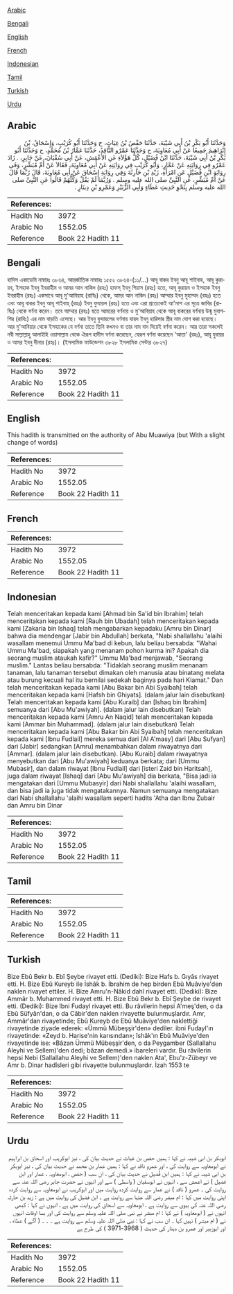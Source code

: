 [Arabic](#arabic)

[Bengali](#bengali)

[English](#english)

[French](#french)

[Indonesian](#indonesian)

[Tamil](#tamil)

[Turkish](#turkish)

[Urdu](#urdu)

## Arabic


<div dir="rtl" lang="ar" style={{fontSize:'larger',backgroundColor:'#f8f9fa',padding:20}}>
وَحَدَّثَنَا أَبُو بَكْرِ بْنُ أَبِي شَيْبَةَ، حَدَّثَنَا حَفْصُ بْنُ غِيَاثٍ، ح وَحَدَّثَنَا أَبُو كُرَيْبٍ، وَإِسْحَاقُ، بْنُ إِبْرَاهِيمَ جَمِيعًا عَنْ أَبِي مُعَاوِيَةَ، ح وَحَدَّثَنَا عَمْرٌو النَّاقِدُ، حَدَّثَنَا عَمَّارُ بْنُ مُحَمَّدٍ، ح وَحَدَّثَنَا أَبُو بَكْرِ بْنُ أَبِي شَيْبَةَ، حَدَّثَنَا ابْنُ فُضَيْلٍ، كُلُّ هَؤُلاَءِ عَنِ الأَعْمَشِ، عَنْ أَبِي سُفْيَانَ، عَنْ جَابِرٍ، ‏.‏ زَادَ عَمْرٌو فِي رِوَايَتِهِ عَنْ عَمَّارٍ، وَأَبُو كُرَيْبٍ فِي رِوَايَتِهِ عَنْ أَبِي مُعَاوِيَةَ، فَقَالاَ عَنْ أُمِّ مُبَشِّرٍ، وَفَى رِوَايَةِ ابْنِ فُضَيْلٍ عَنِ امْرَأَةِ، زَيْدِ بْنِ حَارِثَةَ وَفِي رِوَايَةِ إِسْحَاقَ عَنْ أَبِي مُعَاوِيَةَ، قَالَ رُبَّمَا قَالَ عَنْ أُمِّ مُبَشِّرٍ، عَنِ النَّبِيِّ صلى الله عليه وسلم ‏.‏ وَرُبَّمَا لَمْ يَقُلْ وَكُلُّهُمْ قَالُوا عَنِ النَّبِيِّ صلى الله عليه وسلم بِنَحْوِ حَدِيثِ عَطَاءٍ وَأَبِي الزُّبَيْرِ وَعَمْرِو بْنِ دِينَارٍ ‏.‏
</div>
<div style={{backgroundColor:'#f8f9fa',padding:20, marginBottom: 10}}><table> <thead> <tr> <th>References:</th> <th></th> </tr> </thead> <tbody><tr><td>Hadith No</td><td>3972</td></tr><tr><td>Arabic No</td><td>1552.05</td></tr><tr><td>Reference</td><td>Book 22 Hadith 11</td></tr></tbody></table></div>

## Bengali


<div dir="ltr" lang="bn" style={{fontSize:'larger',backgroundColor:'#f8f9fa',padding:20}}>
হাদিস একাডেমি নাম্বারঃ ৩৮৬৪, আন্তর্জাতিক নাম্বারঃ ১৫৫২ ৩৮৬৪-(১১/...) আবূ বাকর ইবনু আবূ শাইবাহ, আবূ কুরায়ব, ইসহাক ইবনু ইবরাহীম ও আমর আন নাকিদ (রহঃ) হাফস্ ইবনু গিয়াস (রহঃ) হতে, আবূ কুরায়ব ও ইসহাক ইবনু ইবরাহীম (রহঃ) একসাথে আবূ মু'আবিয়াহ (রাযিঃ) থেকে, আমর আন নাকিদ (রহঃ) আম্মার ইবনু মুহাম্মদ (রহঃ) হতে এবং আবূ বাকর ইবনু আবূ শাইবাহ্ (রহঃ) ইবনু ফুযায়ল (রহঃ) হতে এবং এরা প্রত্যেকেই আ'মাশ এর সূত্রে জাবির (রাযিঃ) থেকে বর্ণনা করেন। তবে আম্মার (রহঃ) হতে আমরের বর্ণনায় ও মু'আবিয়াহ থেকে আবূ বাকরের বর্ণনায় উন্মু মুবাশশির (রাযিঃ) এর নাম বাড়তি এসেছে। আর ইবনু ফুযায়লের বর্ণনায় যায়দ ইবনু হারিসার স্ত্রীর নাম যোগ করা হয়েছে। আর মু'আবিয়ার থেকে ইসহাকের যে বর্ণনা তাতে তিনি কখনও বা তার নাম বাদ দিয়েই বর্ণনা করেন। আর তারা সকলেই নবী সাল্লাল্লাহু আলাইহি ওয়াসাল্লাম থেকে ঐরূপ হাদীস বর্ণনা করেছেন, যেরূপ বর্ণনা করেছেন 'আতা' (রহঃ), আবূ যুবায়র ও আমর ইবনু দীনার (রহঃ)। (ইসলামিক ফাউন্ডেশন ৩৮২৮ ইসলামিক সেন্টার ৩৮২৭)
</div>
<div style={{backgroundColor:'#f8f9fa',padding:20, marginBottom: 10}}><table> <thead> <tr> <th>References:</th> <th></th> </tr> </thead> <tbody><tr><td>Hadith No</td><td>3972</td></tr><tr><td>Arabic No</td><td>1552.05</td></tr><tr><td>Reference</td><td>Book 22 Hadith 11</td></tr></tbody></table></div>

## English


<div dir="ltr" lang="en" style={{fontSize:'larger',backgroundColor:'#f8f9fa',padding:20}}>
This hadith is transmitted on the authority of Abu Muawiya (but With a slight change of words)
</div>
<div style={{backgroundColor:'#f8f9fa',padding:20, marginBottom: 10}}><table> <thead> <tr> <th>References:</th> <th></th> </tr> </thead> <tbody><tr><td>Hadith No</td><td>3972</td></tr><tr><td>Arabic No</td><td>1552.05</td></tr><tr><td>Reference</td><td>Book 22 Hadith 11</td></tr></tbody></table></div>

## French


<div dir="ltr" lang="fr" style={{fontSize:'larger',backgroundColor:'#f8f9fa',padding:20}}>

</div>
<div style={{backgroundColor:'#f8f9fa',padding:20, marginBottom: 10}}><table> <thead> <tr> <th>References:</th> <th></th> </tr> </thead> <tbody><tr><td>Hadith No</td><td>3972</td></tr><tr><td>Arabic No</td><td>1552.05</td></tr><tr><td>Reference</td><td>Book 22 Hadith 11</td></tr></tbody></table></div>

## Indonesian


<div dir="ltr" lang="id" style={{fontSize:'larger',backgroundColor:'#f8f9fa',padding:20}}>
Telah menceritakan kepada kami [Ahmad bin Sa'id bin Ibrahim] telah menceritakan kepada kami [Rauh bin Ubadah] telah menceritakan kepada kami [Zakaria bin Ishaq] telah mengabarkan kepadaku [Amru bin Dinar] bahwa dia mendengar [Jabir bin Abdullah] berkata, "Nabi shallallahu 'alaihi wasallam menemui Ummu Ma'bad di kebun, lalu beliau bersabda: "Wahai Ummu Ma'bad, siapakah yang menanam pohon kurma ini? Apakah dia seorang muslim ataukah kafir?" Ummu Ma'bad menjawab, "Seorang muslim." Lantas beliau bersabda: "Tidaklah seorang muslim menanam tanaman, lalu tanaman tersebut dimakan oleh manusia atau binatang melata atau burung kecuali hal itu bernilai sedekah baginya pada hari Kiamat." Dan telah menceritakan kepada kami [Abu Bakar bin Abi Syaibah] telah menceritakan kepada kami [Hafsh bin Ghiyats]. (dalam jalur lain disebutkan) Telah menceritakan kepada kami [Abu Kuraib] dan [Ishaq bin Ibrahim] semuanya dari [Abu Mu'awiyah]. (dalam jalur lain disebutkan) Telah menceritakan kepada kami [Amru An Naqid] telah menceritakan kepada kami [Ammar bin Muhammad]. (dalam jalur lain disebutkan) Telah menceritakan kepada kami [Abu Bakar bin Abi Syaibah] telah menceritakan kepada kami [Ibnu Fudlail] mereka semua dari [Al A'masy] dari [Abu Sufyan] dari [Jabir] sedangkan [Amru] menambahkan dalam riwayatnya dari [Ammar]. (dalam jalur lain disebutkan). [Abu Kuraib] dalam riwayatnya menyebutkan dari [Abu Mu'awiyah] keduanya berkata; dari [Ummu Mubasir], dan dalam riwayat [Ibnu Fudlail] dari [isteri Zaid bin Haritsah], juga dalam riwayat [Ishaq] dari [Abu Mu'awiyah] dia berkata, "Bisa jadi ia mengatakan dari [Ummu Mubasyir] dari Nabi shallallahu 'alaihi wasallam, dan bisa jadi ia juga tidak mengatakannya. Namun semuanya mengatakan dari Nabi shallallahu 'alaihi wasallam seperti hadits 'Atha dan Ibnu Zubair dan Amru bin Dinar
</div>
<div style={{backgroundColor:'#f8f9fa',padding:20, marginBottom: 10}}><table> <thead> <tr> <th>References:</th> <th></th> </tr> </thead> <tbody><tr><td>Hadith No</td><td>3972</td></tr><tr><td>Arabic No</td><td>1552.05</td></tr><tr><td>Reference</td><td>Book 22 Hadith 11</td></tr></tbody></table></div>

## Tamil


<div dir="ltr" lang="ta" style={{fontSize:'larger',backgroundColor:'#f8f9fa',padding:20}}>

</div>
<div style={{backgroundColor:'#f8f9fa',padding:20, marginBottom: 10}}><table> <thead> <tr> <th>References:</th> <th></th> </tr> </thead> <tbody><tr><td>Hadith No</td><td>3972</td></tr><tr><td>Arabic No</td><td>1552.05</td></tr><tr><td>Reference</td><td>Book 22 Hadith 11</td></tr></tbody></table></div>

## Turkish


<div dir="ltr" lang="tr" style={{fontSize:'larger',backgroundColor:'#f8f9fa',padding:20}}>
Bize Ebû Bekr b. Ebî Şeybe rivayet etti. (Dediki): Bize Hafs b. Gıyâs rivayet etti. H. Bize Ebû Kureyb ile İshâk b. İbrahim de hep birden Ebû Muâviye'den naklen rivayet ettiler. H. Bize Amru'n-Nâkid dahî rivayet etti. (Dediki): Bize Ammâr b. Muhammed rivayet etti. H. Bize Ebû Bekr b. Ebî Şeybe de rivayet etti. (Dediki): Bize îbni Fudayl rivayet etti. Bu râvilerin hepsi A'meş'den, o da Ebû Süfyân'dan, o da Câbir'den naklen rivayette bulunmuşlardır. Amr, Ammâr'dan rivayetinde; Ebû Kureyb de Ebû Muâviye'den naklettiği rivayetinde ziyade ederek: «Ümmü Mübeşşir'den» dediler. ibni Fudayl'ın rivayetinde: «Zeyd b. Harise'nin karısından»; îshâk'ın Ebû Muâviye'den rivayetinde ise: «Bâzan Ümmü Mübeşşir'den, o da Peygamber (Sallallahu Aleyhi ve Sellem)'den dedi; bâzan demedi.» ibareleri vardır. Bu râvilerin hepsi Nebi (Sallallahu Aleyhi ve Sellem)'den naklen Ata', Ebu'z-Zübeyr ve Amr b. Dinar hadîsleri gibi rivayette bulunmuşlardır. İzah 1553 te
</div>
<div style={{backgroundColor:'#f8f9fa',padding:20, marginBottom: 10}}><table> <thead> <tr> <th>References:</th> <th></th> </tr> </thead> <tbody><tr><td>Hadith No</td><td>3972</td></tr><tr><td>Arabic No</td><td>1552.05</td></tr><tr><td>Reference</td><td>Book 22 Hadith 11</td></tr></tbody></table></div>

## Urdu


<div dir="rtl" lang="ur" style={{fontSize:'larger',backgroundColor:'#f8f9fa',padding:20}}>
ابوبکر بن ابی شیبہ نے کہا : ہمیں حفص بن غیاث نے حدیث بیان کی ، نیز ابوکریب اور اسحاق بن ابراہیم نے ابومعاویہ سے روایت کی ، اور عمرو ناقد نے کہا : ہمیں عمار بن محمد نے حدیث بیان کی ، نیز ابوبکر بن ابی شیبہ نے کہا : ہمیں ابن فُضیل نے حدیث بیان کی ، ان سب ( حفص ، ابومعاویہ ، عمار اور ابن فضیل ) نے اعمش سے ، انہوں نے ابوسفیان ( واسطی ) سے اور انہوں نے حضرت جابر رضی اللہ عنہ سے روایت کی ۔ عمرو ( ناقد ) نے عمار سے روایت کردہ روایت میں اور ابوکریب نے ابومعاویہ سے روایت کردہ اپنی روایت میں کہا : ام مبشر رضی اللہ عنہا سے روایت ہے ۔ ابن فضیل کی روایت میں ہے : زید بن حارثہ رضی اللہ عنہ کی بیوی سے روایت ہے ، ابومعاویہ سے اسحاق کی روایت میں ہے ، انہوں نے کہا : کبھی انہوں نے ( ابومعاویہ ) نے کہا : ام مبشر نے نبی صلی اللہ علیہ وسلم سے روایت کی اور بسا اوقات انہوں نے ( ام مبشر ) نہیں کہا ۔ ان سب نے کہا : نبی صلی اللہ علیہ وسلم سے روایت ہے ۔ ۔ ۔ ( آگے ) عطاء ، اور ابوزبیر اور عمرو بن دینار کی حدیث ( 3968-3971 ) کی طرح ہے
</div>
<div style={{backgroundColor:'#f8f9fa',padding:20, marginBottom: 10}}><table> <thead> <tr> <th>References:</th> <th></th> </tr> </thead> <tbody><tr><td>Hadith No</td><td>3972</td></tr><tr><td>Arabic No</td><td>1552.05</td></tr><tr><td>Reference</td><td>Book 22 Hadith 11</td></tr></tbody></table></div>